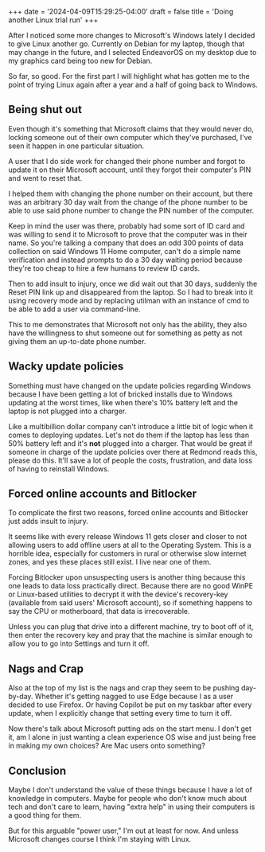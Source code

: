 +++
date = '2024-04-09T15:29:25-04:00'
draft = false
title = 'Doing another Linux trial run'
+++

After I noticed some more changes to Microsoft's Windows lately I decided to give Linux another go. Currently on Debian for my laptop, though that may change in the future, and I selected EndeavorOS on my desktop due to my graphics card being too new for Debian.

So far, so good. For the first part I will highlight what has gotten me to the point of trying Linux again after a year and a half of going back to Windows.

## Being shut out

Even though it's something that Microsoft claims that they would never do, locking someone out of their own computer which they've purchased, I've seen it happen in one particular situation.

A user that I do side work for changed their phone number and forgot to update it on their Microsoft account, until they forgot their computer's PIN and went to reset that.

I helped them with changing the phone number on their account, but there was an arbitrary 30 day wait from the change of the phone number to be able to use said phone number to change the PIN number of the computer.

Keep in mind the user was there, probably had some sort of ID card and was willing to send it to Microsoft to prove that the computer was in their name. So you're talking a company that does an odd 300 points of data collection on said Windows 11 Home computer, can't do a simple name verification and instead prompts to do a 30 day waiting period because they're too cheap to hire a few humans to review ID cards.

Then to add insult to injury, once we did wait out that 30 days, suddenly the Reset PIN link up and disappeared from the laptop. So I had to break into it using recovery mode and by replacing utilman with an instance of cmd to be able to add a user via command-line.

This to me demonstrates that Microsoft not only has the ability, they also have the willingness to shut someone out for something as petty as not giving them an up-to-date phone number.

## Wacky update policies

Something must have changed on the update policies regarding Windows because I have been getting a lot of bricked installs due to Windows updating at the worst times, like when there's 10% battery left and the laptop is not plugged into a charger.

Like a multibillion dollar company can't introduce a little bit of logic when it comes to deploying updates. Let's not do them if the laptop has less than 50% battery left and it's **not** plugged into a charger. That would be great if someone in charge of the update policies over there at Redmond reads this, please do this. It'll save a lot of people the costs, frustration, and data loss of having to reinstall Windows.

## Forced online accounts and Bitlocker

To complicate the first two reasons, forced online accounts and Bitlocker just adds insult to injury.

It seems like with every release Windows 11 gets closer and closer to not allowing users to add offline users at all to the Operating System. This is a horrible idea, especially for customers in rural or otherwise slow internet zones, and yes these places still exist. I live near one of them.

Forcing Bitlocker upon unsuspecting users is another thing because this one leads to data loss practically direct. Because there are no good WinPE or Linux-based utilities to decrypt it with the device's recovery-key (available from said users' Microsoft account), so if something happens to say the CPU or motherboard, that data is irrecoverable.

Unless you can plug that drive into a different machine, try to boot off of it, then enter the recovery key and pray that the machine is similar enough to allow you to go into Settings and turn it off.

## Nags and Crap

Also at the top of my list is the nags and crap they seem to be pushing day-by-day. Whether it's getting nagged to use Edge because I as a user decided to use Firefox. Or having Copilot be put on my taskbar after every update, when I explicitly change that setting every time to turn it off.

Now there's talk about Microsoft putting ads on the start menu. I don't get it, am I alone in just wanting a clean experience OS wise and just being free in making my own choices? Are Mac users onto something?

## Conclusion

Maybe I don't understand the value of these things because I have a lot of knowledge in computers. Maybe for people who don't know much about tech and don't care to learn, having "extra help" in using their computers is a good thing for them.

But for this arguable "power user," I'm out at least for now. And unless Microsoft changes course I think I'm staying with Linux.